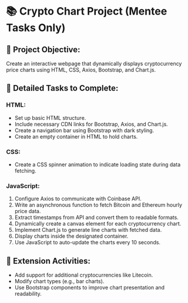 
# 📚 Crypto Chart Project (Mentee Tasks Only)

## 🎯 Project Objective:
Create an interactive webpage that dynamically displays cryptocurrency price charts using HTML, CSS, Axios, Bootstrap, and Chart.js.

## 📌 Detailed Tasks to Complete:

### HTML:
- Set up basic HTML structure.
- Include necessary CDN links for Bootstrap, Axios, and Chart.js.
- Create a navigation bar using Bootstrap with dark styling.
- Create an empty container in HTML to hold charts.

### CSS:
- Create a CSS spinner animation to indicate loading state during data fetching.

### JavaScript:
1. Configure Axios to communicate with Coinbase API.
2. Write an asynchronous function to fetch Bitcoin and Ethereum hourly price data.
3. Extract timestamps from API and convert them to readable formats.
4. Dynamically create a canvas element for each cryptocurrency chart.
5. Implement Chart.js to generate line charts with fetched data.
6. Display charts inside the designated container.
7. Use JavaScript to auto-update the charts every 10 seconds.

## 📝 Extension Activities:
- Add support for additional cryptocurrencies like Litecoin.
- Modify chart types (e.g., bar charts).
- Use Bootstrap components to improve chart presentation and readability.
